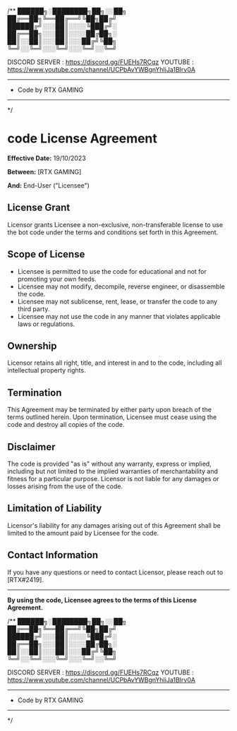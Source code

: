 /**
 ██████╗░████████╗██╗░░██╗           
 ██╔══██╗╚══██╔══╝╚██╗██╔╝          
 ██████╔╝░░░██║░░░░╚███╔╝░          
 ██╔══██╗░░░██║░░░░██╔██╗░          
 ██║░░██║░░░██║░░░██╔╝╚██╗          
 ╚═╝░░╚═╝░░░╚═╝░░░╚═╝░░╚═╝          

  DISCORD SERVER : https://discord.gg/FUEHs7RCqz
  YOUTUBE : https://www.youtube.com/channel/UCPbAvYWBgnYhliJa1BIrv0A
 * **********************************************
 *   Code by RTX GAMING
 * **********************************************
 */

# code License Agreement

**Effective Date:** 19/10/2023

**Between:**
[RTX GAMING]

**And:**
End-User ("Licensee")

## License Grant

Licensor grants Licensee a non-exclusive, non-transferable license to use the bot code under the terms and conditions set forth in this Agreement.

## Scope of License

- Licensee is permitted to use the code for educational and not for promoting your own feeds.
- Licensee may not modify, decompile, reverse engineer, or disassemble the code.
- Licensee may not sublicense, rent, lease, or transfer the code to any third party.
- Licensee may not use the code in any manner that violates applicable laws or regulations.

## Ownership

Licensor retains all right, title, and interest in and to the code, including all intellectual property rights.

## Termination

This Agreement may be terminated by either party upon breach of the terms outlined herein. Upon termination, Licensee must cease using the code and destroy all copies of the code.

## Disclaimer

The code is provided "as is" without any warranty, express or implied, including but not limited to the implied warranties of merchantability and fitness for a particular purpose. Licensor is not liable for any damages or losses arising from the use of the code.

## Limitation of Liability

Licensor's liability for any damages arising out of this Agreement shall be limited to the amount paid by Licensee for the code.


## Contact Information

If you have any questions or need to contact Licensor, please reach out to [RTX#2419].

---

**By using the code, Licensee agrees to the terms of this License Agreement.**

/**
 ██████╗░████████╗██╗░░██╗           
 ██╔══██╗╚══██╔══╝╚██╗██╔╝          
 ██████╔╝░░░██║░░░░╚███╔╝░          
 ██╔══██╗░░░██║░░░░██╔██╗░          
 ██║░░██║░░░██║░░░██╔╝╚██╗          
 ╚═╝░░╚═╝░░░╚═╝░░░╚═╝░░╚═╝          

  DISCORD SERVER : https://discord.gg/FUEHs7RCqz
  YOUTUBE : https://www.youtube.com/channel/UCPbAvYWBgnYhliJa1BIrv0A
 * **********************************************
 *   Code by RTX GAMING
 * **********************************************
 */
